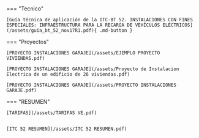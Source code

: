 # 
=== "Tecnico"


    [Guía técnica de aplicación de la ITC-BT 52. INSTALACIONES CON FINES ESPECIALES: INFRAESTRUCTURA PARA LA RECARGA DE VEHÍCULOS ELÉCTRICOS](/assets/guia_bt_52_nov17R1.pdf){ .md-button }


=== "Proyectos"


    [PROYECTO INSTALACIONES GARAJE](/assets/EJEMPLO PROYECTO VIVIENDAS.pdf)

    [PROYECTO INSTALACIONES GARAJE](/assets/Proyecto de Instalacion Electrica de un edificio de 26 viviendas.pdf)

    [PROYECTO INSTALACIONES GARAJE](/assets/PROYECTO INSTALACIONES GARAJE.pdf)



=== "RESUMEN"

    [TARIFAS](/assets/TARIFAS VE.pdf)


    [ITC 52 RESUMEN](/assets/ITC 52 RESUMEN.pdf)

